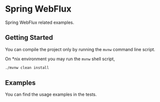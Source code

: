 # Spring WebFlux
Spring WebFlux related examples.

## Getting Started

You can compile the project only by running the `mvnw` command line script.

On *nix environment you may run the `mvnw` shell script,
```bash
./mvnw clean install
```

## Examples

You can find the usage examples in the tests.

